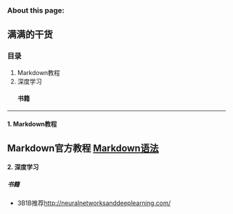 ### About this page:<br>
满满的干货<br>
---
### 目录<br> 
1. Markdown教程<br>
2. 深度学习<br>
   #### 书籍<br>  
---
#### 1. Markdown教程<br>
Markdown官方教程 [Markdown语法](https://markdown.com.cn)  
---
#### 2. 深度学习  
##### 书籍
- 3B1B推荐<http://neuralnetworksanddeeplearning.com/>     



